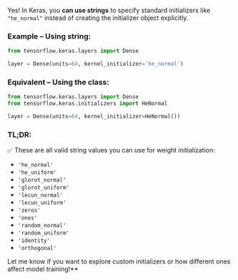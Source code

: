 Yes! In Keras, you **can use strings** to specify standard initializers like `"he_normal"` instead of creating the initializer object explicitly.

### Example – Using string:
```python
from tensorflow.keras.layers import Dense

layer = Dense(units=64, kernel_initializer='he_normal')
```

### Equivalent – Using the class:
```python
from tensorflow.keras.layers import Dense
from tensorflow.keras.initializers import HeNormal

layer = Dense(units=64, kernel_initializer=HeNormal())
```

### TL;DR:

✅ These are all valid string values you can use for weight initialization:
- `'he_normal'`
- `'he_uniform'`
- `'glorot_normal'`
- `'glorot_uniform'`
- `'lecun_normal'`
- `'lecun_uniform'`
- `'zeros'`
- `'ones'`
- `'random_normal'`
- `'random_uniform'`
- `'identity'`
- `'orthogonal'`

Let me know if you want to explore custom initializers or how different ones affect model training!**